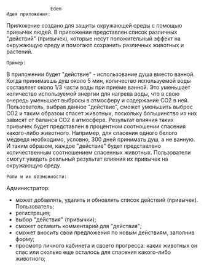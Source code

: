 					Edem
	Идея приложения:
Приложение создано для защиты окружающей среды с помощью привычек людей.
В приложении представлен список различных "действий" (привычек), которые несут положительный эффект на окружающую среду и помогают сохранить различных животных и растений.

	Пример: 
В приложении будет "действие" - использование душа вместо ванной. Когда принимаешь душ около 5 мин, количество используемой воды составляет около 1/3 части воды при приеме ванной. Это уменьшает количество используемой энергии для нагрева воды, что в свою очередь уменьшает выбросы в атмосферу и содержание СО2 в ней. 
Пользователь, выбрав данное "действие", сможет уменьшить выброс СО2 и таким образом спасет животных, поскольку большинство из них зависят от баланса СО2 в атмосфере. Результат влияния таких привычек будет представлен в процентном соотношении спасения какого-либо животного. Например, для спасения одного белого медведя необходимо, условно, 300 дней принимать душ, а не ванную. 
И таким образом, каждое "действие" будет представлено количественным соотношением спасенных животных. Пользователи смогут увидеть реальный результат влияния их привычек на окружающую среду.

	Роли и их возможности:
Администратор: 
- может добавлять, удалять и обновлять список действий (привычек).
Пользователь: 
- регистрация;
- выбор "действия" (привычки);
- сможет оставить комментарий для "действия";
- сможет вносить свои предложения по новым действиям, заполнив форму;
- просмотр личного кабинета и своего прогресса: каких животных он спас или сколько еще осталось для спасения какого-либо животного;
